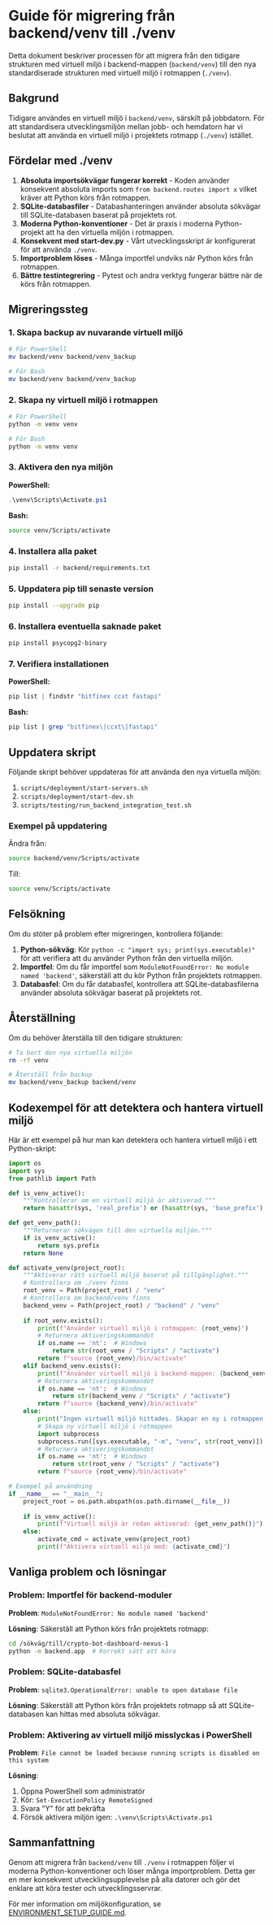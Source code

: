 # Guide för migrering från backend/venv till ./venv

Detta dokument beskriver processen för att migrera från den tidigare strukturen med virtuell miljö i backend-mappen (`backend/venv`) till den nya standardiserade strukturen med virtuell miljö i rotmappen (`./venv`).

## Bakgrund

Tidigare användes en virtuell miljö i `backend/venv`, särskilt på jobbdatorn. För att standardisera utvecklingsmiljön mellan jobb- och hemdatorn har vi beslutat att använda en virtuell miljö i projektets rotmapp (`./venv`) istället.

## Fördelar med ./venv

1. **Absoluta importsökvägar fungerar korrekt** - Koden använder konsekvent absoluta imports som `from backend.routes import x` vilket kräver att Python körs från rotmappen.
2. **SQLite-databasfiler** - Databashanteringen använder absoluta sökvägar till SQLite-databasen baserat på projektets rot.
3. **Moderna Python-konventioner** - Det är praxis i moderna Python-projekt att ha den virtuella miljön i rotmappen.
4. **Konsekvent med start-dev.py** - Vårt utvecklingsskript är konfigurerat för att använda `./venv`.
5. **Importproblem löses** - Många importfel undviks när Python körs från rotmappen.
6. **Bättre testintegrering** - Pytest och andra verktyg fungerar bättre när de körs från rotmappen.

## Migreringssteg

### 1. Skapa backup av nuvarande virtuell miljö

```bash
# För PowerShell
mv backend/venv backend/venv_backup

# För Bash
mv backend/venv backend/venv_backup
```

### 2. Skapa ny virtuell miljö i rotmappen

```bash
# För PowerShell
python -m venv venv

# För Bash
python -m venv venv
```

### 3. Aktivera den nya miljön

**PowerShell:**
```powershell
.\venv\Scripts\Activate.ps1
```

**Bash:**
```bash
source venv/Scripts/activate
```

### 4. Installera alla paket

```bash
pip install -r backend/requirements.txt
```

### 5. Uppdatera pip till senaste version

```bash
pip install --upgrade pip
```

### 6. Installera eventuella saknade paket

```bash
pip install psycopg2-binary
```

### 7. Verifiera installationen

**PowerShell:**
```powershell
pip list | findstr "bitfinex ccxt fastapi"
```

**Bash:**
```bash
pip list | grep "bitfinex\|ccxt\|fastapi"
```

## Uppdatera skript

Följande skript behöver uppdateras för att använda den nya virtuella miljön:

1. `scripts/deployment/start-servers.sh`
2. `scripts/deployment/start-dev.sh`
3. `scripts/testing/run_backend_integration_test.sh`

### Exempel på uppdatering

Ändra från:
```bash
source backend/venv/Scripts/activate
```

Till:
```bash
source venv/Scripts/activate
```

## Felsökning

Om du stöter på problem efter migreringen, kontrollera följande:

1. **Python-sökväg**: Kör `python -c "import sys; print(sys.executable)"` för att verifiera att du använder Python från den virtuella miljön.
2. **Importfel**: Om du får importfel som `ModuleNotFoundError: No module named 'backend'`, säkerställ att du kör Python från projektets rotmappen.
3. **Databasfel**: Om du får databasfel, kontrollera att SQLite-databasfilerna använder absoluta sökvägar baserat på projektets rot.

## Återställning

Om du behöver återställa till den tidigare strukturen:

```bash
# Ta bort den nya virtuella miljön
rm -rf venv

# Återställ från backup
mv backend/venv_backup backend/venv
```

## Kodexempel för att detektera och hantera virtuell miljö

Här är ett exempel på hur man kan detektera och hantera virtuell miljö i ett Python-skript:

```python
import os
import sys
from pathlib import Path

def is_venv_active():
    """Kontrollerar om en virtuell miljö är aktiverad."""
    return hasattr(sys, 'real_prefix') or (hasattr(sys, 'base_prefix') and sys.base_prefix != sys.prefix)

def get_venv_path():
    """Returnerar sökvägen till den virtuella miljön."""
    if is_venv_active():
        return sys.prefix
    return None

def activate_venv(project_root):
    """Aktiverar rätt virtuell miljö baserat på tillgänglighet."""
    # Kontrollera om ./venv finns
    root_venv = Path(project_root) / "venv"
    # Kontrollera om backend/venv finns
    backend_venv = Path(project_root) / "backend" / "venv"
    
    if root_venv.exists():
        print(f"Använder virtuell miljö i rotmappen: {root_venv}")
        # Returnera aktiveringskommandot
        if os.name == 'nt':  # Windows
            return str(root_venv / "Scripts" / "activate")
        return f"source {root_venv}/bin/activate"
    elif backend_venv.exists():
        print(f"Använder virtuell miljö i backend-mappen: {backend_venv}")
        # Returnera aktiveringskommandot
        if os.name == 'nt':  # Windows
            return str(backend_venv / "Scripts" / "activate")
        return f"source {backend_venv}/bin/activate"
    else:
        print("Ingen virtuell miljö hittades. Skapar en ny i rotmappen.")
        # Skapa ny virtuell miljö i rotmappen
        import subprocess
        subprocess.run([sys.executable, "-m", "venv", str(root_venv)])
        # Returnera aktiveringskommandot
        if os.name == 'nt':  # Windows
            return str(root_venv / "Scripts" / "activate")
        return f"source {root_venv}/bin/activate"

# Exempel på användning
if __name__ == "__main__":
    project_root = os.path.abspath(os.path.dirname(__file__))
    
    if is_venv_active():
        print(f"Virtuell miljö är redan aktiverad: {get_venv_path()}")
    else:
        activate_cmd = activate_venv(project_root)
        print(f"Aktivera virtuell miljö med: {activate_cmd}")
```

## Vanliga problem och lösningar

### Problem: Importfel för backend-moduler

**Problem**: `ModuleNotFoundError: No module named 'backend'`

**Lösning**: Säkerställ att Python körs från projektets rotmapp:

```bash
cd /sökväg/till/crypto-bot-dashboard-nexus-1
python -m backend.app  # Korrekt sätt att köra
```

### Problem: SQLite-databasfel

**Problem**: `sqlite3.OperationalError: unable to open database file`

**Lösning**: Säkerställ att Python körs från projektets rotmapp så att SQLite-databasen kan hittas med absoluta sökvägar.

### Problem: Aktivering av virtuell miljö misslyckas i PowerShell

**Problem**: `File cannot be loaded because running scripts is disabled on this system`

**Lösning**:

1. Öppna PowerShell som administratör
2. Kör: `Set-ExecutionPolicy RemoteSigned`
3. Svara "Y" för att bekräfta
4. Försök aktivera miljön igen: `.\venv\Scripts\Activate.ps1`

## Sammanfattning

Genom att migrera från `backend/venv` till `./venv` i rotmappen följer vi moderna Python-konventioner och löser många importproblem. Detta ger en mer konsekvent utvecklingsupplevelse på alla datorer och gör det enklare att köra tester och utvecklingsservrar.

För mer information om miljökonfiguration, se [ENVIRONMENT_SETUP_GUIDE.md](./ENVIRONMENT_SETUP_GUIDE.md).
